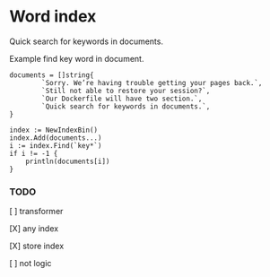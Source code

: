 # Word index

Quick search for keywords in documents.


Example find key word in document.

```
documents = []string{
		`Sorry. We’re having trouble getting your pages back.`,
		`Still not able to restore your session?`,
		`Our Dockerfile will have two section.`,
		`Quick search for keywords in documents.`,
}

index := NewIndexBin()
index.Add(documents...)
i := index.Find(`key*`)
if i != -1 {
    println(documents[i])
}
```

### TODO

[ ] transformer

[X] any index

[X] store index

[ ] not logic
